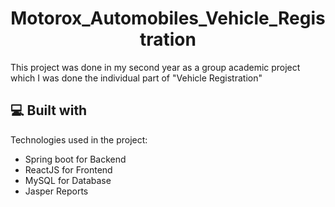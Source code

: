 <h1 align="center" id="title">Motorox_Automobiles_Vehicle_Registration</h1>

<p id="description">This project was done in my second year as a group academic project which I was done the individual part of "Vehicle Registration"</p>

  
  
<h2>💻 Built with</h2>

Technologies used in the project:

*   Spring boot for Backend
*   ReactJS for Frontend
*   MySQL for Database
*   Jasper Reports
